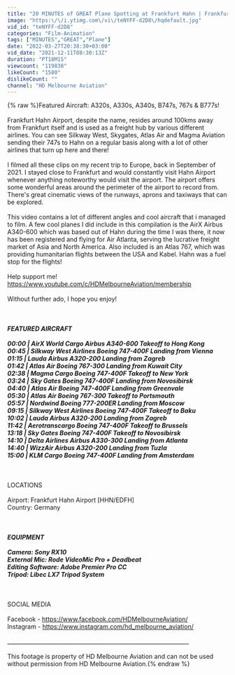 ```yaml
---
title: "20 MINUTES of GREAT Plane Spotting at Frankfurt Hahn | Frankfurt Hahn Airport Plane Spotting"
image: "https:\/\/i.ytimg.com\/vi\/teNYFF-d2D8\/hqdefault.jpg"
vid_id: "teNYFF-d2D8"
categories: "Film-Animation"
tags: ["MINUTES","GREAT","Plane"]
date: "2022-03-27T20:38:30+03:00"
vid_date: "2021-12-11T08:30:13Z"
duration: "PT18M1S"
viewcount: "119838"
likeCount: "1580"
dislikeCount: ""
channel: "HD Melbourne Aviation"
---
```

{% raw %}Featured Aircraft: A320s, A330s, A340s, B747s, 767s &amp; B777s!<br /><br />Frankfurt Hahn Airport, despite the name, resides around 100kms away from Frankfurt itself and is used as a freight hub by various different airlines. You can see Silkway West, Skygates, Atlas Air and Magma Aviation sending their 747s to Hahn on a regular basis along with a lot of other airlines that turn up here and there!<br /><br />I filmed all these clips on my recent trip to Europe, back in September of 2021. I stayed close to Frankfurt and would constantly visit Hahn Airport whenever anything noteworthy would visit the airport. The airport offers some wonderful areas around the perimeter of the airport to record from. There's great cinematic views of the runways, aprons and taxiways that can be explored. <br /><br />This video contains a lot of different angles and cool aircraft that i managed to film. A few cool planes I did include in this compilation is the AirX Airbus A340-600 which was based out of Hahn during the time I was there, it now has been registered and flying for Air Atlanta, serving the lucrative freight market of Asia and North America. Also included is an Atlas 767, which was providing humanitarian flights between the USA and Kabel. Hahn was a fuel stop for the flights! <br /><br />Help support me! <a rel="nofollow" target="blank" href="https://www.youtube.com/c/HDMelbourneAviation/membership">https://www.youtube.com/c/HDMelbourneAviation/membership</a><br /><br />Without further ado, I hope you enjoy! <br /><br />_____________________________________________________________<br /><br />FEATURED AIRCRAFT<br /><br />00:00 | AirX World Cargo Airbus A340-600 Takeoff to Hong Kong<br />00:45 | Silkway West Airlines Boeing 747-400F Landing from Vienna <br />01:15 | Lauda Airbus A320-200 Landing from Zagreb <br />01:42 | Atlas Air Boeing 767-300 Landing from Kuwait City<br />02:38 | Magma Cargo Boeing 747-400F Takeoff to New York<br />03:24 | Sky Gates Boeing 747-400F Landing from Novosibirsk<br />04:40 | Atlas Air Boeing 747-400F Landing from Greenvale <br />05:30 | Atlas Air Boeing 767-300 Takeoff to Portsmouth <br />05:57 | Nordwind Boeing 777-200ER Landing from Moscow  <br />09:15 | Silkway West Airlines Boeing 747-400F Takeoff to Baku<br />10:02 | Lauda Airbus A320-200 Landing from Zagreb <br />11:42 | Aerotranscargo Boeing 747-400F Takeoff to Brussels  <br />13:18 | Sky Gates Boeing 747-400F Takeoff to Novosibirsk<br />14:10 | Delta Airlines Airbus A330-300 Landing from Atlanta<br />14:40 | WizzAir Airbus A320-200 Landing from Tuzla <br />15:00 | KLM Cargo Boeing 747-400F Landing from Amsterdam  <br /><br />_____________________________________________________________<br /><br />LOCATIONS<br /><br />Airport: Frankfurt Hahn Airport [HHN/EDFH]<br />Country: Germany<br /><br />_____________________________________________________________<br /><br />EQUIPMENT<br /><br />Camera: Sony RX10<br />External Mic: Rode VideoMic Pro + Deadbeat<br />Editing Software: Adobe Premier Pro CC <br />Tripod: Libec LX7 Tripod System <br /><br />_____________________________________________________________<br /><br />SOCIAL MEDIA<br /><br />Facebook - <a rel="nofollow" target="blank" href="https://www.facebook.com/HDMelbourneAviation/">https://www.facebook.com/HDMelbourneAviation/</a><br />Instagram - <a rel="nofollow" target="blank" href="https://www.instagram.com/hd_melbourne_aviation/">https://www.instagram.com/hd_melbourne_aviation/</a><br /><br />_________________________________________________________________<br /><br />This footage is property of HD Melbourne Aviation and can not be used without permission from HD Melbourne Aviation.{% endraw %}
